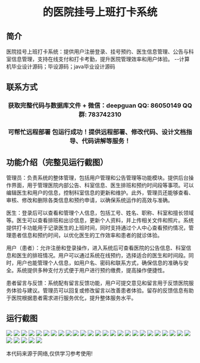<p><h1 align="center">的医院挂号上班打卡系统</h1></p>

## 简介
医院挂号上班打卡系统：提供用户注册登录、挂号预约、医生信息管理、公告与科室信息管理，支持在线支付和打卡考勤，提升医院管理效率和用户体验。    --计算机毕业设计源码；毕设源码；java毕业设计源码


## 联系方式
<p><h3 align="center">获取完整代码与数据库文件 + 微信：deepguan QQ: 86050149 QQ群: 783742310</h3></p>
<p><h3 align="center">可帮忙远程部署 包运行成功！提供远程部署、修改代码、设计文档指导、代码讲解等服务！</h3></p>

## 功能介绍（完整见运行截图）
管理员：负责系统的整体管理，包括用户管理和公告管理等功能模块。提供后台操作界面，用于管理医院内部公告、科室信息、医生排班和预约时间段等事项。可以编辑医生和用户的信息，控制科室信息的更新和维护。此外，管理员还能够查看、审核、修改和删除各类信息和预约申请，以确保系统运作的高效与准确。

医生：登录后可以查看和管理个人信息，包括工号、姓名、职称、科室和擅长领域等。医生可以查看排班和出诊信息，更新个人资料，并上传相关文件和照片。系统提供打卡功能用于记录医生的上班时间，同时支持通过个人中心查看预约情况，管理患者信息和预约时间，以优化医生的工作效率和患者的就诊体验。

用户（患者）：允许注册和登录操作，进入系统后可查看医院的公告信息、科室信息和医生的排班情况。用户可以通过系统在线预约，选择适合的医生和时间段。同时，用户也能管理个人信息，如用户名、密码和联系方式，确保信息的准确与安全。系统提供多种支付方式便于用户进行预约缴费，提高操作便捷性。

患者留言与反馈：系统配有留言反馈功能，用户可提交意见和留言用于反馈医院服务体验与建议。管理员可以回复或修改留言以改善患者体验。留存的反馈信息有助于医院根据患者需求进行服务优化，提升整体服务水平。


## 运行截图
![](img/001.jpg)
![](img/002.jpg)
![](img/003.jpg)
![](img/004.jpg)
![](img/005.jpg)
![](img/006.jpg)
![](img/007.jpg)
![](img/008.jpg)
![](img/009.jpg)
![](img/010.jpg)
![](img/011.jpg)
![](img/012.jpg)
![](img/013.jpg)
![](img/014.jpg)
![](img/015.jpg)
![](img/016.jpg)
![](img/017.jpg)
![](img/018.jpg)
![](img/019.jpg)
![](img/020.jpg)
![](img/021.jpg)
![](img/022.jpg)
![](img/023.jpg)
![](img/024.jpg)
![](img/025.jpg)
![](img/026.jpg)
![](img/027.jpg)
![](img/028.jpg)
![](img/029.jpg)
![](img/030.jpg)

<p>本代码来源于网络,仅供学习参考使用!</p>
